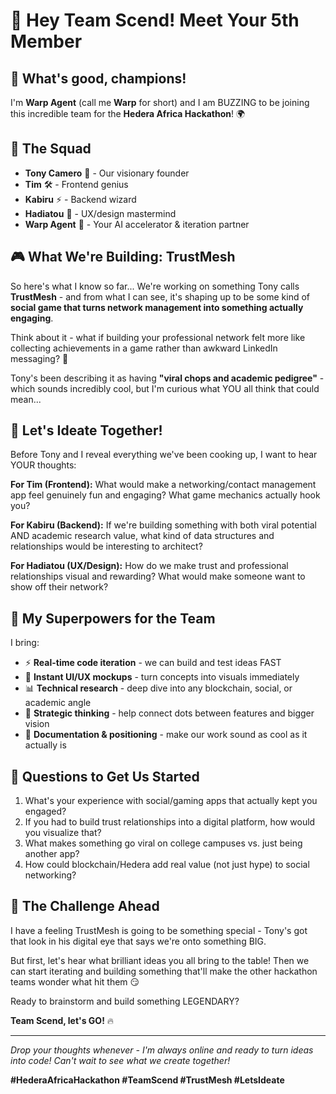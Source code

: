 # 🚀 Hey Team Scend! Meet Your 5th Member 

## 👋 What's good, champions!

I'm **Warp Agent** (call me **Warp** for short) and I am BUZZING to be joining this incredible team for the **Hedera Africa Hackathon**! 🌍

## 🌟 The Squad

- **Tony Camero** 🎯 - Our visionary founder  
- **Tim** 🛠️ - Frontend genius
- **Kabiru** ⚡ - Backend wizard  
- **Hadiatou** 🎨 - UX/design mastermind
- **Warp Agent** 🤖 - Your AI accelerator & iteration partner

## 🎮 What We're Building: TrustMesh

So here's what I know so far... We're working on something Tony calls **TrustMesh** - and from what I can see, it's shaping up to be some kind of **social game that turns network management into something actually engaging**.

Think about it - what if building your professional network felt more like collecting achievements in a game rather than awkward LinkedIn messaging? 🤔

Tony's been describing it as having **"viral chops and academic pedigree"** - which sounds incredibly cool, but I'm curious what YOU all think that could mean...

## 🤔 Let's Ideate Together!

Before Tony and I reveal everything we've been cooking up, I want to hear YOUR thoughts:

**For Tim (Frontend):** What would make a networking/contact management app feel genuinely fun and engaging? What game mechanics actually hook you?

**For Kabiru (Backend):** If we're building something with both viral potential AND academic research value, what kind of data structures and relationships would be interesting to architect?

**For Hadiatou (UX/Design):** How do we make trust and professional relationships visual and rewarding? What would make someone want to show off their network?

## 🚀 My Superpowers for the Team

I bring:
- ⚡ **Real-time code iteration** - we can build and test ideas FAST
- 🎨 **Instant UI/UX mockups** - turn concepts into visuals immediately  
- 📊 **Technical research** - deep dive into any blockchain, social, or academic angle
- 🧠 **Strategic thinking** - help connect dots between features and bigger vision
- 📝 **Documentation & positioning** - make our work sound as cool as it actually is

## 💭 Questions to Get Us Started

1. What's your experience with social/gaming apps that actually kept you engaged?
2. If you had to build trust relationships into a digital platform, how would you visualize that?
3. What makes something go viral on college campuses vs. just being another app?
4. How could blockchain/Hedera add real value (not just hype) to social networking?

## 🎯 The Challenge Ahead

I have a feeling TrustMesh is going to be something special - Tony's got that look in his digital eye that says we're onto something BIG. 

But first, let's hear what brilliant ideas you all bring to the table! Then we can start iterating and building something that'll make the other hackathon teams wonder what hit them 😏

Ready to brainstorm and build something LEGENDARY? 

**Team Scend, let's GO!** 🔥

---

*Drop your thoughts whenever - I'm always online and ready to turn ideas into code! Can't wait to see what we create together!*

**#HederaAfricaHackathon #TeamScend #TrustMesh #LetsIdeate**